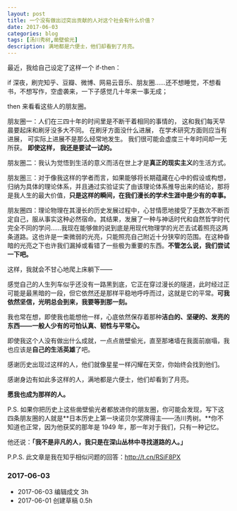 ```yaml
---
layout: post
title: 一个没有做出过突出贡献的人对这个社会有什么价值？
date: 2017-06-03
categories: blog
tags: [汤川秀树,凿壁偷光]
description: 满地都是六便士，他们却看到了月亮。
---
```



最近，我给自己设定了这样一个 if-then：

if 深夜，刷完知乎、豆瓣、微博、网易云音乐、朋友圈……还不想睡觉，不想看书，不想写作，空虚袭来，一下子感觉几十年来一事无成；

then 来看看这些人的朋友圈。

朋友圈一：人们在三四十年的时间里是不断干着相同的事情的， 这和我们每天早晨要起床和刷牙没多大不同。 在刷牙方面没什么进展， 在学术研究方面则应当有进展， 可实际上进展不是那么经常地发生。 我们很可能会虚度三十年时间却一无所获。 **即使这样， 我还是要试一试的。**

朋友圈二：我认为觉悟到生活的意义而活在世上才是**真正的现实主义**的生活方式。

朋友圈三：对于像我这样的学者而言，如果能够将长期蕴藏在心中的假设或构想，归纳为具体的理论体系，并且通过实验证实了由该理论体系推导出来的结论，那将是我人生的最大价值，**只是这样的瞬间，在我们漫长的学术生涯中是少有的幸事。**

朋友圈四：理论物理在其漫长的历史发展过程中，心甘情愿地接受了无数次不断否定自己，服从事实这种必然宿命。其结果，发展了一种与神话时代和自然哲学时代完全不同的学问……我现在能够做的说到底是用现代物理学的光芒去试着照亮这两条道路。这也许是一束微弱的光亮，只能照亮自己附近十分狭窄的范围。在这种昏暗的光亮之下也许我们漏掉或看错了一些极为重要的东西。**不管怎么说，我们尝试一下吧。**

这样，我就会不甘心地爬上床躺下——

感觉自己的人生列车似乎还没有一路黑到底，它正在穿过漫长的隧道，此时经过正可能是最黑暗的一段，但它依然还是那样平稳地呼呼而过，这就是它的平常。**可我依然坚信，光明总会到来，我要等到那一刻。**

我也常在想，即使我也能想他一样，心底依然保存着那种**洁白的、坚硬的、发亮的东西——一般人少有的可怕认真、韧性与平常心。**

即使我这个人没有做出什么成就，一点点凿壁偷光，直至那堵墙在我面前崩塌，我也应该是**自己的生活英雄**了吧。

感谢历史出现过这样的人，他们就像星星一样闪耀在天空，你始终会找到他们。

感谢身边有如此多这样的人，满地都是六便士，他们却看到了月亮。

**愿我也成为那样的人。**

P.S. 如果你把历史上这些凿壁偷光者都放进你的朋友圈，你可能会发现，写下这四条朋友圈的人就是**日本历史上第一块诺贝尔奖牌得主——汤川秀树。**你不知道也正常，因为他获奖的那年是 1949 年，那一年对于我们，只有一种记忆。

他还说：**「我不是非凡的人，我只是在深山丛林中寻找道路的人。」**

P.P.S. 此文章是我在知乎相似问题的回答：http://t.cn/RSiF8PX



### 2017-06-03

- 2017-06-03 编辑成文 3h
- 2017-06-01 创建草稿 0.5h

